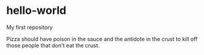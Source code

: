 # hello-world
My first repository

Pizza should have poison in the sauce and the antidote in the crust to kill off those people that don't eat the crust.
